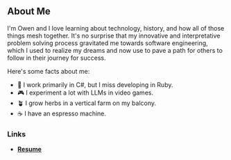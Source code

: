 ## About Me
I'm Owen and I love learning about technology, history, and how all of those things mesh together. It's no surprise that my innovative and interpretative problem solving process gravitated me towards software engineering, which I used to realize my dreams and now use to pave a path for others to follow in their journey for success.

Here's some facts about me:
- 🔭 I work primarily in C#, but I miss developing in Ruby.
- 🎮 I experiment a lot with LLMs in video games.
- 🪴 I grow herbs in a vertical farm on my balcony.
- ☕ I have an espresso machine.

### Links
- **[Resume](./static/Owen-Adrian-Software-Engineer-Resume.pdf)**
